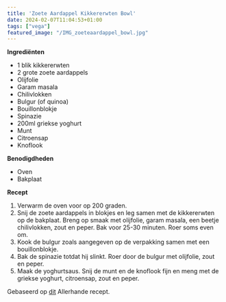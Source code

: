 ```yaml
---
title: 'Zoete Aardappel Kikkererwten Bowl'
date: 2024-02-07T11:04:53+01:00
tags: ["vega"]
featured_image: "/IMG_zoeteaardappel_bowl.jpg"
---
```


**Ingrediënten**
- 1 blik kikkererwten
- 2 grote zoete aardappels
- Olijfolie
- Garam masala
- Chilivlokken
- Bulgur (of quinoa)
- Bouillonblokje
- Spinazie
- 200ml griekse yoghurt
- Munt
- Citroensap
- Knoflook

**Benodigdheden**
- Oven
- Bakplaat

**Recept**
1. Verwarm de oven voor op 200 graden.
2. Snij de zoete aardappels in blokjes en leg samen met de kikkererwten op de bakplaat. Breng op smaak met olijfolie, garam masala, een beetje chilivlokken, zout en peper. Bak voor 25-30 minuten. Roer soms even om.
3. Kook de bulgur zoals aangegeven op de verpakking samen met een bouillonblokje.
4. Bak de spinazie totdat hij slinkt. Roer door de bulgur met olijfolie, zout en peper.
5. Maak de yoghurtsaus. Snij de munt en de knoflook fijn en meng met de griekse yoghurt, citroensap, zout en peper.

Gebaseerd op [dit](https://www.ah.nl/allerhande/recept/R-R1193431/kikkererwtenbowl-met-zoete-aardappel-quinoa-en-spinazie) Allerhande recept.